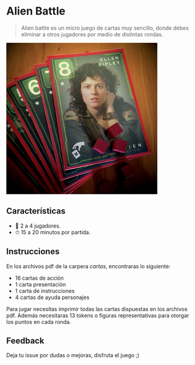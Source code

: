 # Alien Battle

> Alien battle es un micro juego de cartas muy sencillo, donde debes
> eliminar a otros jugadores por medio de distintas rondas.

<img src="example.jpg" width="400" />

## Características

- 👫 2 a 4 jugadores.
- ⏱ 15 a 20 minutos por partida.

## Instrucciones

En los archivos pdf de la carpera _cartas_, encontraras
lo siguiente:

- 16 cartas de acción
- 1 carta presentación
- 1 carta de instrucciones
- 4 cartas de ayuda personajes

Para jugar necesitas imprimir todas las cartas dispuestas en los archivos pdf.
Además necesitaras 13 tokens o figuras representativas para otorgar los puntos en cada ronda.

## Feedback

Deja tu issue por dudas o mejoras, disfruta el juego ;)
